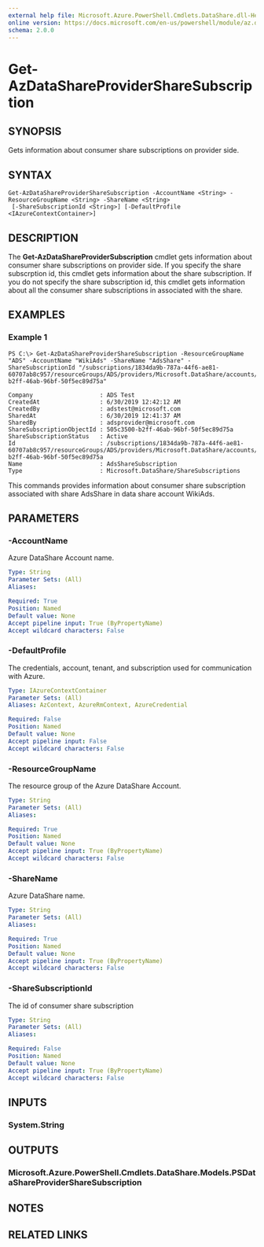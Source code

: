 ```yaml
---
external help file: Microsoft.Azure.PowerShell.Cmdlets.DataShare.dll-Help.xml
online version: https://docs.microsoft.com/en-us/powershell/module/az.datashare/get-azdatashareprovidersharesubscription
schema: 2.0.0
---
```


# Get-AzDataShareProviderShareSubscription

## SYNOPSIS
Gets information about consumer share subscriptions on provider side.

## SYNTAX

```
Get-AzDataShareProviderShareSubscription -AccountName <String> -ResourceGroupName <String> -ShareName <String>
 [-ShareSubscriptionId <String>] [-DefaultProfile <IAzureContextContainer>]
```

## DESCRIPTION
The **Get-AzDataShareProviderSubscription** cmdlet gets information about consumer share subscriptions on provider side. If you specify the share subscrption id, this cmdlet gets information about the share subscription. If you do not specify the share subscription id, this cmdlet gets information about all the consumer share subscriptions in associated with the share.

## EXAMPLES

### Example 1
```
PS C:\> Get-AzDataShareProviderShareSubscription -ResourceGroupName "ADS" -AccountName "WikiAds" -ShareName "AdsShare" -ShareSubscriptionId "/subscriptions/1834da9b-787a-44f6-ae81-60707ab8c957/resourceGroups/ADS/providers/Microsoft.DataShare/accounts/WikiAds/shares/AdsShare/shareSubscriptions/505c3500-b2ff-46ab-96bf-50f5ec89d75a"

Company                   : ADS Test
CreatedAt                 : 6/30/2019 12:42:12 AM
CreatedBy                 : adstest@microsoft.com
SharedAt                  : 6/30/2019 12:41:37 AM
SharedBy                  : adsprovider@microsoft.com
ShareSubscriptionObjectId : 505c3500-b2ff-46ab-96bf-50f5ec89d75a
ShareSubscriptionStatus   : Active
Id                        : /subscriptions/1834da9b-787a-44f6-ae81-60707ab8c957/resourceGroups/ADS/providers/Microsoft.DataShare/accounts/WikiAds/shares/AdsShare/shareSubscriptions/505c3500-b2ff-46ab-96bf-50f5ec89d75a
Name                      : AdsShareSubscription
Type                      : Microsoft.DataShare/ShareSubscriptions
```

This commands provides information about consumer share subscription associated with share AdsShare in data share account WikiAds.

## PARAMETERS

### -AccountName
Azure DataShare Account name.

```yaml
Type: String
Parameter Sets: (All)
Aliases: 

Required: True
Position: Named
Default value: None
Accept pipeline input: True (ByPropertyName)
Accept wildcard characters: False
```

### -DefaultProfile
The credentials, account, tenant, and subscription used for communication with Azure.

```yaml
Type: IAzureContextContainer
Parameter Sets: (All)
Aliases: AzContext, AzureRmContext, AzureCredential

Required: False
Position: Named
Default value: None
Accept pipeline input: False
Accept wildcard characters: False
```

### -ResourceGroupName
The resource group of the Azure DataShare Account.

```yaml
Type: String
Parameter Sets: (All)
Aliases: 

Required: True
Position: Named
Default value: None
Accept pipeline input: True (ByPropertyName)
Accept wildcard characters: False
```

### -ShareName
Azure DataShare name.

```yaml
Type: String
Parameter Sets: (All)
Aliases: 

Required: True
Position: Named
Default value: None
Accept pipeline input: True (ByPropertyName)
Accept wildcard characters: False
```

### -ShareSubscriptionId
The id of consumer share subscription

```yaml
Type: String
Parameter Sets: (All)
Aliases: 

Required: False
Position: Named
Default value: None
Accept pipeline input: True (ByPropertyName)
Accept wildcard characters: False
```

## INPUTS

### System.String


## OUTPUTS

### Microsoft.Azure.PowerShell.Cmdlets.DataShare.Models.PSDataShareProviderShareSubscription


## NOTES

## RELATED LINKS

